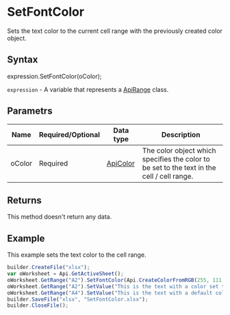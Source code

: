# SetFontColor

Sets the text color to the current cell range with the previously created color object.

## Syntax

expression.SetFontColor(oColor);

`expression` - A variable that represents a [ApiRange](../ApiRange.md) class.

## Parametrs

| **Name** | **Required/Optional** | **Data type** | **Description** |
| ------------- | ------------- | ------------- | ------------- |
| oColor | Required | [ApiColor](../../ApiColor/ApiColor.md) | The color object which specifies the color to be set to the text in the cell / cell range. |

## Returns

This method doesn't return any data.

## Example

This example sets the text color to the cell range.

```javascript
builder.CreateFile("xlsx");
var oWorksheet = Api.GetActiveSheet();
oWorksheet.GetRange("A2").SetFontColor(Api.CreateColorFromRGB(255, 111, 61));
oWorksheet.GetRange("A2").SetValue("This is the text with a color set to it");
oWorksheet.GetRange("A4").SetValue("This is the text with a default color");
builder.SaveFile("xlsx", "SetFontColor.xlsx");
builder.CloseFile();
```